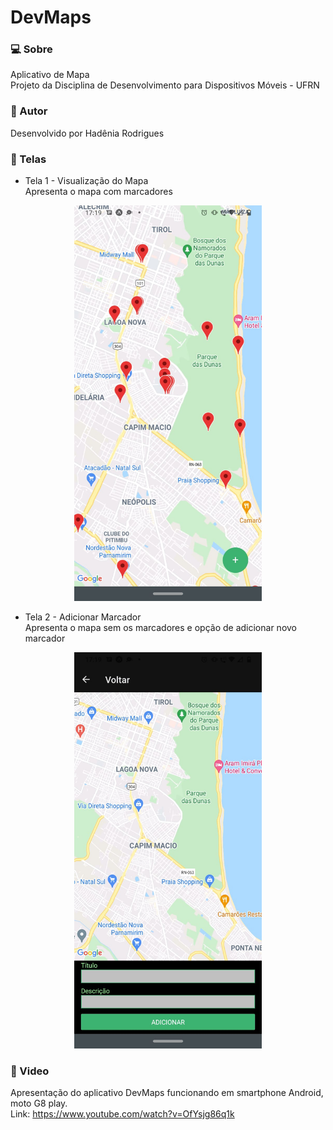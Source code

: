 # DevMaps

### 💻 Sobre
Aplicativo de Mapa </br>
Projeto da Disciplina de Desenvolvimento para Dispositivos Móveis - UFRN

### 🦸 Autor
Desenvolvido por Hadênia Rodrigues

### 📱 Telas
* Tela 1 - Visualização do Mapa </br >Apresenta o mapa com marcadores
<p align="center">
  <img src="https://github.com/Hadenia/DevMaps/blob/master/assets/tela1.jpeg" width="300" title="tela1">
</p>

* Tela 2 - Adicionar Marcador </br> Apresenta o mapa sem os marcadores e opção de adicionar novo marcador
<p align="center">
  <img src="https://github.com/Hadenia/DevMaps/blob/master/assets/tela2.jpeg" width="300" title="tela2">
</p>

### 🎥 Video
Apresentação do aplicativo DevMaps funcionando em smartphone Android, moto G8 play. </br>
Link: https://www.youtube.com/watch?v=OfYsjg86q1k
